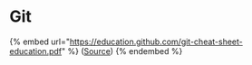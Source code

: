 # Git

{% embed url="https://education.github.com/git-cheat-sheet-education.pdf" %}
([Source](https://education.github.com/git-cheat-sheet-education.pdf))
{% endembed %}
